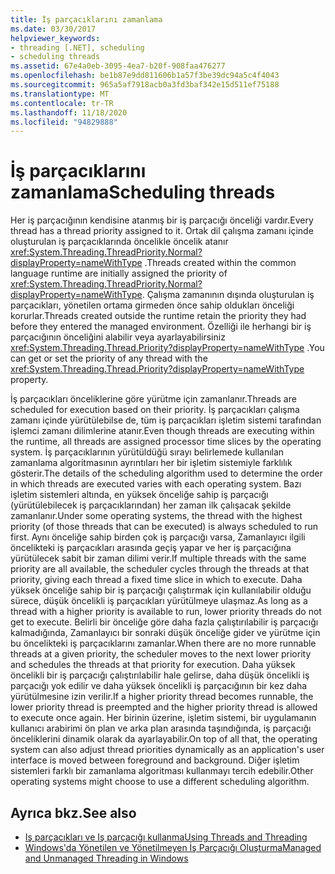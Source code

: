 ```yaml
---
title: İş parçacıklarını zamanlama
ms.date: 03/30/2017
helpviewer_keywords:
- threading [.NET], scheduling
- scheduling threads
ms.assetid: 67e4a0eb-3095-4ea7-b20f-908faa476277
ms.openlocfilehash: be1b87e9dd811606b1a57f3be39dc94a5c4f4043
ms.sourcegitcommit: 965a5af7918acb0a3fd3baf342e15d511ef75188
ms.translationtype: MT
ms.contentlocale: tr-TR
ms.lasthandoff: 11/18/2020
ms.locfileid: "94829888"
---
```

# <a name="scheduling-threads"></a><span data-ttu-id="a74ca-102">İş parçacıklarını zamanlama</span><span class="sxs-lookup"><span data-stu-id="a74ca-102">Scheduling threads</span></span>

<span data-ttu-id="a74ca-103">Her iş parçacığının kendisine atanmış bir iş parçacığı önceliği vardır.</span><span class="sxs-lookup"><span data-stu-id="a74ca-103">Every thread has a thread priority assigned to it.</span></span> <span data-ttu-id="a74ca-104">Ortak dil çalışma zamanı içinde oluşturulan iş parçacıklarında öncelikle öncelik atanır <xref:System.Threading.ThreadPriority.Normal?displayProperty=nameWithType> .</span><span class="sxs-lookup"><span data-stu-id="a74ca-104">Threads created within the common language runtime are initially assigned the priority of <xref:System.Threading.ThreadPriority.Normal?displayProperty=nameWithType>.</span></span> <span data-ttu-id="a74ca-105">Çalışma zamanının dışında oluşturulan iş parçacıkları, yönetilen ortama girmeden önce sahip oldukları önceliği korurlar.</span><span class="sxs-lookup"><span data-stu-id="a74ca-105">Threads created outside the runtime retain the priority they had before they entered the managed environment.</span></span> <span data-ttu-id="a74ca-106">Özelliği ile herhangi bir iş parçacığının önceliğini alabilir veya ayarlayabilirsiniz <xref:System.Threading.Thread.Priority?displayProperty=nameWithType> .</span><span class="sxs-lookup"><span data-stu-id="a74ca-106">You can get or set the priority of any thread with the <xref:System.Threading.Thread.Priority?displayProperty=nameWithType> property.</span></span>  
  
 <span data-ttu-id="a74ca-107">İş parçacıkları önceliklerine göre yürütme için zamanlanır.</span><span class="sxs-lookup"><span data-stu-id="a74ca-107">Threads are scheduled for execution based on their priority.</span></span> <span data-ttu-id="a74ca-108">İş parçacıkları çalışma zamanı içinde yürütülebilse de, tüm iş parçacıkları işletim sistemi tarafından işlemci zamanı dilimlerine atanır.</span><span class="sxs-lookup"><span data-stu-id="a74ca-108">Even though threads are executing within the runtime, all threads are assigned processor time slices by the operating system.</span></span> <span data-ttu-id="a74ca-109">İş parçacıklarının yürütüldüğü sırayı belirlemede kullanılan zamanlama algoritmasının ayrıntıları her bir işletim sistemiyle farklılık gösterir.</span><span class="sxs-lookup"><span data-stu-id="a74ca-109">The details of the scheduling algorithm used to determine the order in which threads are executed varies with each operating system.</span></span> <span data-ttu-id="a74ca-110">Bazı işletim sistemleri altında, en yüksek önceliğe sahip iş parçacığı (yürütülebilecek iş parçacıklarından) her zaman ilk çalışacak şekilde zamanlanır.</span><span class="sxs-lookup"><span data-stu-id="a74ca-110">Under some operating systems, the thread with the highest priority (of those threads that can be executed) is always scheduled to run first.</span></span> <span data-ttu-id="a74ca-111">Aynı önceliğe sahip birden çok iş parçacığı varsa, Zamanlayıcı ilgili öncelikteki iş parçacıkları arasında geçiş yapar ve her iş parçacığına yürütülecek sabit bir zaman dilimi verir.</span><span class="sxs-lookup"><span data-stu-id="a74ca-111">If multiple threads with the same priority are all available, the scheduler cycles through the threads at that priority, giving each thread a fixed time slice in which to execute.</span></span> <span data-ttu-id="a74ca-112">Daha yüksek önceliğe sahip bir iş parçacığı çalıştırmak için kullanılabilir olduğu sürece, düşük öncelikli iş parçacıkları yürütülmeye ulaşmaz.</span><span class="sxs-lookup"><span data-stu-id="a74ca-112">As long as a thread with a higher priority is available to run, lower priority threads do not get to execute.</span></span> <span data-ttu-id="a74ca-113">Belirli bir önceliğe göre daha fazla çalıştırılabilir iş parçacığı kalmadığında, Zamanlayıcı bir sonraki düşük önceliğe gider ve yürütme için bu öncelikteki iş parçacıklarını zamanlar.</span><span class="sxs-lookup"><span data-stu-id="a74ca-113">When there are no more runnable threads at a given priority, the scheduler moves to the next lower priority and schedules the threads at that priority for execution.</span></span> <span data-ttu-id="a74ca-114">Daha yüksek öncelikli bir iş parçacığı çalıştırılabilir hale gelirse, daha düşük öncelikli iş parçacığı yok edilir ve daha yüksek öncelikli iş parçacığının bir kez daha yürütülmesine izin verilir.</span><span class="sxs-lookup"><span data-stu-id="a74ca-114">If a higher priority thread becomes runnable, the lower priority thread is preempted and the higher priority thread is allowed to execute once again.</span></span> <span data-ttu-id="a74ca-115">Her birinin üzerine, işletim sistemi, bir uygulamanın kullanıcı arabirimi ön plan ve arka plan arasında taşındığında, iş parçacığı önceliklerini dinamik olarak da ayarlayabilir.</span><span class="sxs-lookup"><span data-stu-id="a74ca-115">On top of all that, the operating system can also adjust thread priorities dynamically as an application's user interface is moved between foreground and background.</span></span> <span data-ttu-id="a74ca-116">Diğer işletim sistemleri farklı bir zamanlama algoritması kullanmayı tercih edebilir.</span><span class="sxs-lookup"><span data-stu-id="a74ca-116">Other operating systems might choose to use a different scheduling algorithm.</span></span>  
  
## <a name="see-also"></a><span data-ttu-id="a74ca-117">Ayrıca bkz.</span><span class="sxs-lookup"><span data-stu-id="a74ca-117">See also</span></span>

- [<span data-ttu-id="a74ca-118">Iş parçacıkları ve Iş parçacığı kullanma</span><span class="sxs-lookup"><span data-stu-id="a74ca-118">Using Threads and Threading</span></span>](using-threads-and-threading.md)
- [<span data-ttu-id="a74ca-119">Windows'da Yönetilen ve Yönetilmeyen İş Parçacığı Oluşturma</span><span class="sxs-lookup"><span data-stu-id="a74ca-119">Managed and Unmanaged Threading in Windows</span></span>](managed-and-unmanaged-threading-in-windows.md)
